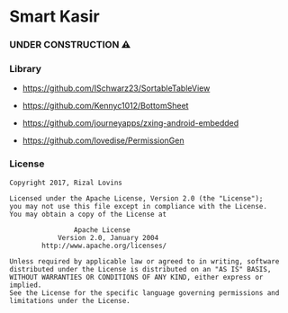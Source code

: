 # Smart Kasir
### UNDER CONSTRUCTION ⚠

### Library

- https://github.com/ISchwarz23/SortableTableView

- https://github.com/Kennyc1012/BottomSheet

- https://github.com/journeyapps/zxing-android-embedded

- https://github.com/lovedise/PermissionGen

### License

    Copyright 2017, Rizal Lovins

    Licensed under the Apache License, Version 2.0 (the "License");
    you may not use this file except in compliance with the License.
    You may obtain a copy of the License at
    
                    Apache License
                Version 2.0, January 2004
            http://www.apache.org/licenses/

    Unless required by applicable law or agreed to in writing, software
    distributed under the License is distributed on an "AS IS" BASIS,
    WITHOUT WARRANTIES OR CONDITIONS OF ANY KIND, either express or implied.
    See the License for the specific language governing permissions and
    limitations under the License.                 
